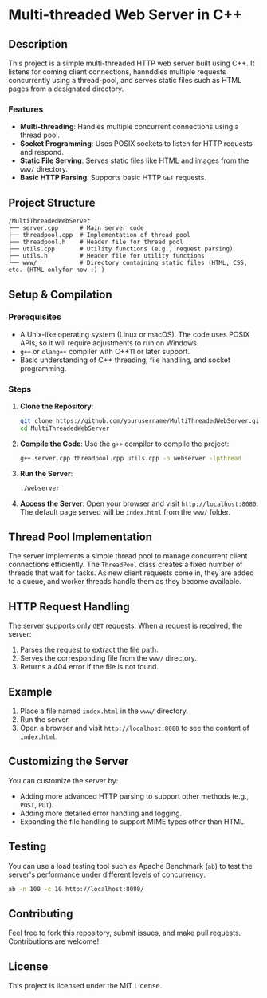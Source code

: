 
# Multi-threaded Web Server in C++

## Description
This project is a simple multi-threaded HTTP web server built using C++. It listens for coming client connections, hannddles multiple requests concurrently using a thread-pool, and serves static files such as HTML pages from a designated directory.

### Features
- **Multi-threading**: Handles multiple concurrent connections using a thread pool.
- **Socket Programming**: Uses POSIX sockets to listen for HTTP requests and respond.
- **Static File Serving**: Serves static files like HTML and images from the `www/` directory.
- **Basic HTTP Parsing**: Supports basic HTTP `GET` requests.

## Project Structure
```
/MultiThreadedWebServer
├── server.cpp      # Main server code
├── threadpool.cpp  # Implementation of thread pool
├── threadpool.h    # Header file for thread pool
├── utils.cpp       # Utility functions (e.g., request parsing)
├── utils.h         # Header file for utility functions
└── www/            # Directory containing static files (HTML, CSS, etc. (HTML onlyfor now :) )
```

## Setup & Compilation

### Prerequisites
- A Unix-like operating system (Linux or macOS). The code uses POSIX APIs, so it will require adjustments to run on Windows.
- `g++` or `clang++` compiler with C++11 or later support.
- Basic understanding of C++ threading, file handling, and socket programming.

### Steps

1. **Clone the Repository**:
   ```bash
   git clone https://github.com/yourusername/MultiThreadedWebServer.git
   cd MultiThreadedWebServer
   ```

2. **Compile the Code**:
   Use the `g++` compiler to compile the project:
   ```bash
   g++ server.cpp threadpool.cpp utils.cpp -o webserver -lpthread
   ```

3. **Run the Server**:
   ```bash
   ./webserver
   ```

4. **Access the Server**:
   Open your browser and visit `http://localhost:8080`. The default page served will be `index.html` from the `www/` folder.

## Thread Pool Implementation
The server implements a simple thread pool to manage concurrent client connections efficiently. The `ThreadPool` class creates a fixed number of threads that wait for tasks. As new client requests come in, they are added to a queue, and worker threads handle them as they become available.

## HTTP Request Handling
The server supports only `GET` requests. When a request is received, the server:
1. Parses the request to extract the file path.
2. Serves the corresponding file from the `www/` directory.
3. Returns a 404 error if the file is not found.

## Example
1. Place a file named `index.html` in the `www/` directory.
2. Run the server.
3. Open a browser and visit `http://localhost:8080` to see the content of `index.html`.

## Customizing the Server
You can customize the server by:
- Adding more advanced HTTP parsing to support other methods (e.g., `POST`, `PUT`).
- Adding more detailed error handling and logging.
- Expanding the file handling to support MIME types other than HTML.

## Testing
You can use a load testing tool such as Apache Benchmark (`ab`) to test the server's performance under different levels of concurrency:
```bash
ab -n 100 -c 10 http://localhost:8080/
```

## Contributing
Feel free to fork this repository, submit issues, and make pull requests. Contributions are welcome!

## License
This project is licensed under the MIT License.
